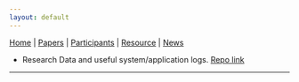 ```yaml
---
layout: default
---
```

[Home](index.html) | [Papers](papers.html) | [Participants](participants.html) | [Resource](resource.html) | [News](news.html)

* Research Data and useful system/application logs. [Repo link](http://portal.nersc.gov/project/m2930/)

---


